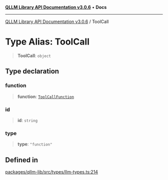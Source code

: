 [**QLLM Library API Documentation v3.0.6**](../README.md) • **Docs**

***

[QLLM Library API Documentation v3.0.6](../globals.md) / ToolCall

# Type Alias: ToolCall

> **ToolCall**: `object`

## Type declaration

### function

> **function**: [`ToolCallFunction`](ToolCallFunction.md)

### id

> **id**: `string`

### type

> **type**: `"function"`

## Defined in

[packages/qllm-lib/src/types/llm-types.ts:214](https://github.com/quantalogic/qllm/blob/b15a3aa4af263bce36ea091a0f29bf1255b95497/packages/qllm-lib/src/types/llm-types.ts#L214)
